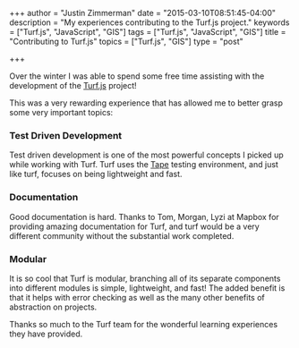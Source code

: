 +++
author = "Justin Zimmerman"
date = "2015-03-10T08:51:45-04:00"
description = "My experiences contributing to the Turf.js project."
keywords = ["Turf.js", "JavaScript", "GIS"]
tags = ["Turf.js", "JavaScript", "GIS"]
title = "Contributing to Turf.js"
topics = ["Turf.js", "GIS"]
type = "post"

+++

Over the winter I was able to spend some free time assisting with the development of the [Turf.js](http://turfjs.org/) project!

This was a very rewarding experience that has allowed me to better grasp some very important topics:

### Test Driven Development

Test driven development is one of the most powerful concepts I picked up while working with Turf. Turf uses the [Tape](https://github.com/substack/tape) testing environment, and just like turf, focuses on being lightweight and fast.

### Documentation

Good documentation is hard. Thanks to Tom, Morgan, Lyzi at Mapbox for providing amazing documentation for Turf, and turf would be a very different community without the substantial work completed.

### Modular

It is so cool that Turf is modular, branching all of its separate components into different modules is simple, lightweight, and fast! The added benefit is that it helps with error checking as well as the many other benefits of abstraction on projects.

Thanks so much to the Turf team for the wonderful learning experiences they have provided.
